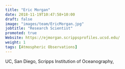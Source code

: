 ```yaml
---
title: "Eric Morgan"
date: 2018-11-19T10:47:58+10:00
draft: false
image: "images/team/EricMorgan.jpg"
jobtitle: "Research Scientist"
promoted: true
Website: https://ejmorgan.scrippsprofiles.ucsd.edu/
weight: 1
tags: [Atmospheric Observations]
---
```



UC, San Diego, Scripps Institution of Oceanography,
